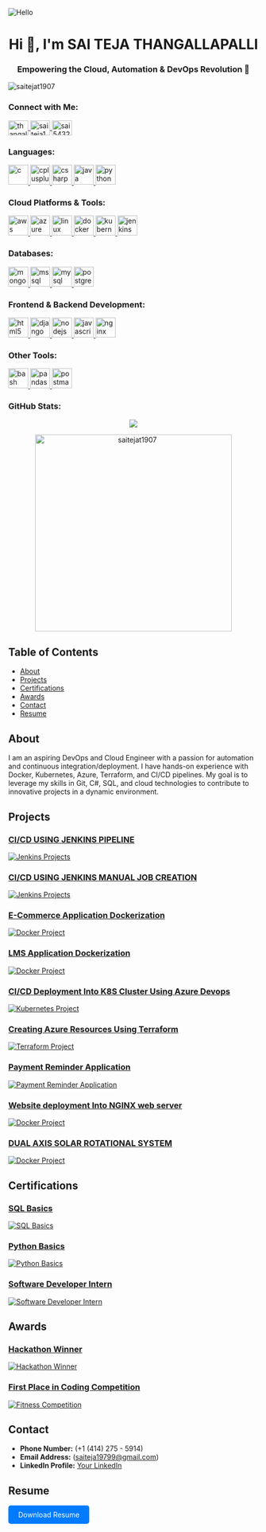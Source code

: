![Hello](https://github.com/saitejat1907/saitejat1907/blob/main/Resume/hello_awesome.gif)

<h1 align="center">Hi 👋, I'm SAI TEJA THANGALLAPALLI</h1>
<h3 align="center">Empowering the Cloud, Automation & DevOps Revolution 🚀</h3>

<p align="left">
  <img src="https://komarev.com/ghpvc/?username=saitejat1907&label=Profile%20views&color=0e75b6&style=flat" alt="saitejat1907" />
</p>

<h3 align="left">Connect with Me:</h3>
<p align="left">
  <a href="https://linkedin.com/in/thangallapalli-sai-teja/" target="blank">
    <img align="center" src="https://raw.githubusercontent.com/rahuldkjain/github-profile-readme-generator/master/src/images/icons/Social/linked-in-alt.svg" alt="thangallapalli-sai-teja/" height="30" width="40" />
  </a>
  <a href="https://www.hackerrank.com/saiteja19799" target="blank">
    <img align="center" src="https://raw.githubusercontent.com/rahuldkjain/github-profile-readme-generator/master/src/images/icons/Social/hackerrank.svg" alt="saiteja19799" height="30" width="40" />
  </a>
  <a href="https://www.leetcode.com/sai5432" target="blank">
    <img align="center" src="https://raw.githubusercontent.com/rahuldkjain/github-profile-readme-generator/master/src/images/icons/Social/leet-code.svg" alt="sai5432" height="30" width="40" />
  </a>
</p>

<h3 align="left">Languages:</h3>
<p align="left">
  <a href="https://www.cprogramming.com/" target="_blank" rel="noreferrer">
    <img src="https://raw.githubusercontent.com/devicons/devicon/master/icons/c/c-original.svg" alt="c" width="40" height="40"/>
  </a>
  <a href="https://www.w3schools.com/cpp/" target="_blank" rel="noreferrer">
    <img src="https://raw.githubusercontent.com/devicons/devicon/master/icons/cplusplus/cplusplus-original.svg" alt="cplusplus" width="40" height="40"/>
  </a>
  <a href="https://www.w3schools.com/cs/" target="_blank" rel="noreferrer">
    <img src="https://raw.githubusercontent.com/devicons/devicon/master/icons/csharp/csharp-original.svg" alt="csharp" width="40" height="40"/>
  </a>
  <a href="https://www.java.com" target="_blank" rel="noreferrer">
    <img src="https://raw.githubusercontent.com/devicons/devicon/master/icons/java/java-original.svg" alt="java" width="40" height="40"/>
  </a>
  <a href="https://www.python.org" target="_blank" rel="noreferrer">
    <img src="https://raw.githubusercontent.com/devicons/devicon/master/icons/python/python-original.svg" alt="python" width="40" height="40"/>
  </a>
</p>

<h3 align="left">Cloud Platforms & Tools:</h3>
<p align="left">
  <a href="https://aws.amazon.com" target="_blank" rel="noreferrer">
    <img src="https://raw.githubusercontent.com/devicons/devicon/master/icons/amazonwebservices/amazonwebservices-original-wordmark.svg" alt="aws" width="40" height="40"/>
  </a>
  <a href="https://azure.microsoft.com/en-in/" target="_blank" rel="noreferrer">
    <img src="https://www.vectorlogo.zone/logos/microsoft_azure/microsoft_azure-icon.svg" alt="azure" width="40" height="40"/>
  </a>
  <a href="https://www.linux.org/" target="_blank" rel="noreferrer">
    <img src="https://raw.githubusercontent.com/devicons/devicon/master/icons/linux/linux-original.svg" alt="linux" width="40" height="40"/>
  </a>
  <a href="https://www.docker.com/" target="_blank" rel="noreferrer">
    <img src="https://raw.githubusercontent.com/devicons/devicon/master/icons/docker/docker-original-wordmark.svg" alt="docker" width="40" height="40"/>
  </a>
  <a href="https://kubernetes.io" target="_blank" rel="noreferrer">
    <img src="https://www.vectorlogo.zone/logos/kubernetes/kubernetes-icon.svg" alt="kubernetes" width="40" height="40"/>
  </a>
  <a href="https://www.jenkins.io" target="_blank" rel="noreferrer">
    <img src="https://www.vectorlogo.zone/logos/jenkins/jenkins-icon.svg" alt="jenkins" width="40" height="40"/>
  </a>
</p>

<h3 align="left">Databases:</h3>
<p align="left">
  <a href="https://www.mongodb.com/" target="_blank" rel="noreferrer">
    <img src="https://raw.githubusercontent.com/devicons/devicon/master/icons/mongodb/mongodb-original-wordmark.svg" alt="mongodb" width="40" height="40"/>
  </a>
  <a href="https://www.microsoft.com/en-us/sql-server" target="_blank" rel="noreferrer">
    <img src="https://www.svgrepo.com/show/303229/microsoft-sql-server-logo.svg" alt="mssql" width="40" height="40"/>
  </a>
  <a href="https://www.mysql.com/" target="_blank" rel="noreferrer">
    <img src="https://raw.githubusercontent.com/devicons/devicon/master/icons/mysql/mysql-original-wordmark.svg" alt="mysql" width="40" height="40"/>
  </a>
  <a href="https://www.postgresql.org" target="_blank" rel="noreferrer">
    <img src="https://raw.githubusercontent.com/devicons/devicon/master/icons/postgresql/postgresql-original-wordmark.svg" alt="postgresql" width="40" height="40"/>
  </a>
</p>

<h3 align="left">Frontend & Backend Development:</h3>
<p align="left">
  <a href="https://www.w3.org/html/" target="_blank" rel="noreferrer">
    <img src="https://raw.githubusercontent.com/devicons/devicon/master/icons/html5/html5-original-wordmark.svg" alt="html5" width="40" height="40"/>
  </a>
  <a href="https://www.djangoproject.com/" target="_blank" rel="noreferrer">
    <img src="https://cdn.worldvectorlogo.com/logos/django.svg" alt="django" width="40" height="40"/>
  </a>
  <a href="https://nodejs.org" target="_blank" rel="noreferrer">
    <img src="https://raw.githubusercontent.com/devicons/devicon/master/icons/nodejs/nodejs-original-wordmark.svg" alt="nodejs" width="40" height="40"/>
  </a>
  <a href="https://developer.mozilla.org/en-US/docs/Web/JavaScript" target="_blank" rel="noreferrer">
    <img src="https://raw.githubusercontent.com/devicons/devicon/master/icons/javascript/javascript-original.svg" alt="javascript" width="40" height="40"/>
  </a>
  <a href="https://www.nginx.com" target="_blank" rel="noreferrer">
    <img src="https://raw.githubusercontent.com/devicons/devicon/master/icons/nginx/nginx-original.svg" alt="nginx" width="40" height="40"/>
  </a>
</p>

<h3 align="left">Other Tools:</h3>
<p align="left">
  <a href="https://www.gnu.org/software/bash/" target="_blank" rel="noreferrer">
    <img src="https://www.vectorlogo.zone/logos/gnu_bash/gnu_bash-icon.svg" alt="bash" width="40" height="40"/>
  </a>
  <a href="https://pandas.pydata.org/" target="_blank" rel="noreferrer">
    <img src="https://raw.githubusercontent.com/devicons/devicon/2ae2a900d2f041da66e950e4d48052658d850630/icons/pandas/pandas-original.svg" alt="pandas" width="40" height="40"/>
  </a>
  <a href="https://postman.com" target="_blank" rel="noreferrer">
    <img src="https://www.vectorlogo.zone/logos/getpostman/getpostman-icon.svg" alt="postman" width="40" height="40"/>
  </a>
</p>

<h3 align="left">GitHub Stats:</h3>
<p align="center">
  <img align="center" src="https://github-readme-stats.vercel.app/api?username=saitejat1907" />
</p>

<p align = "center">  
<a href="https://github.com/saitejat1907/github-readme-streak-stats" title="Go to Source">
<img align="center" width=396 src="https://github-readme-streak-stats.herokuapp.com/?user=saitejat1907&theme=light&border=e0e0e0&hide_border=false" alt="saitejat1907" />
</a>
</p>

## Table of Contents
- [About](#about)
- [Projects](#projects)
- [Certifications](#certifications)
- [Awards](#awards)
- [Contact](#contact)
- [Resume](#resume)

## About
I am an aspiring DevOps and Cloud Engineer with a passion for automation and continuous integration/deployment. I have hands-on experience with Docker, Kubernetes, Azure, Terraform, and CI/CD pipelines. My goal is to leverage my skills in Git, C#, SQL, and cloud technologies to contribute to innovative projects in a dynamic environment.

## Projects
### [CI/CD USING JENKINS PIPELINE](https://github.com/saitejat1907/lms/tree/main/Jenkins%20Projects/CICD%20Pipeline%20Jenkins%20Script)
[![Jenkins Projects](https://github.com/saitejat1907/saitejat1907/blob/main/IMAGES/CICD_WITH_JEN_PIPELINE.jpg)]([link_to_project](https://github.com/saitejat1907/lms/tree/main/Jenkins%20Projects/CICD%20Pipeline%20Jenkins%20Script))

### [CI/CD USING JENKINS MANUAL JOB CREATION](https://github.com/saitejat1907/lms/tree/main/Jenkins%20Projects/CICD%20PIPELINE%20USING%20MANUAL%20JOB%20CREATION)
[![Jenkins Projects](https://github.com/saitejat1907/saitejat1907/blob/main/IMAGES/CICD_USING_JEN_MANUAL.jpg)](https://github.com/saitejat1907/lms/tree/main/Jenkins%20Projects/CICD%20PIPELINE%20USING%20MANUAL%20JOB%20CREATION)

### [E-Commerce Application Dockerization](https://github.com/saitejat1907/lms/tree/main/Docker%20Projects/ecomm%20Dockerization)
[![Docker Project](https://github.com/saitejat1907/saitejat1907/blob/main/IMAGES/ECOMM_DOCKERIZATION.jpg)](https://github.com/saitejat1907/lms/tree/main/Docker%20Projects/ecomm%20Dockerization)

### [LMS Application Dockerization](https://github.com/saitejat1907/lms/tree/main/Docker%20Projects/LMS%20APPLICATION%20DOCKERIZATION)
[![Docker Project](https://github.com/saitejat1907/saitejat1907/blob/main/IMAGES/LMS_DOCKERIZATION.JPG)](https://github.com/saitejat1907/lms/tree/main/Docker%20Projects/LMS%20APPLICATION%20DOCKERIZATION)

### [CI/CD Deployment Into K8S Cluster Using Azure Devops](https://github.com/saitejat1907/Azure-Devops/tree/main/CI-CD%20DEPLOYMENT%20USING%20AKS)
[![Kubernetes Project](https://github.com/saitejat1907/saitejat1907/blob/main/IMAGES/CICD_KUB_AZDEV.jpg)](https://github.com/saitejat1907/Azure-Devops/tree/main/CI-CD%20DEPLOYMENT%20USING%20AKS)

### [Creating Azure Resources Using Terraform](https://github.com/saitejat1907/azure-vpn-automated-deployment)
[![Terraform Project](https://github.com/saitejat1907/saitejat1907/blob/main/IMAGES/Creating%20Azure%20Resources%20Using%20Terraform.jpg)](https://github.com/saitejat1907/azure-vpn-automated-deployment)

### [Payment Reminder Application](https://github.com/saitejat1907/payment-remainder-application)
[![Payment Reminder Application](https://github.com/saitejat1907/saitejat1907/blob/main/IMAGES/Payment%20Reminder%20Application.jpg)](https://github.com/saitejat1907/payment-remainder-application)

### [Website deployment Into NGINX web server](https://github.com/saitejat1907/Nginx-HTML-Website-Deployment-on-VM)
[![Docker Project](https://github.com/saitejat1907/saitejat1907/blob/main/IMAGES/Website%20deployment%20Into%20NGINX%20web%20server.jpg)](https://github.com/saitejat1907/Nginx-HTML-Website-Deployment-on-VM)

### [DUAL AXIS SOLAR ROTATIONAL SYSTEM](https://github.com/saitejat1907/Dual-Axis-Solar-Tracking-system)
[![Docker Project](https://github.com/saitejat1907/saitejat1907/blob/main/IMAGES/DUAL%20AXIS%20SOLAR%20ROTATIONAL%20SYSTEM.jpg)](https://github.com/saitejat1907/Dual-Axis-Solar-Tracking-system)

## Certifications
### [SQL Basics](link_to_certificate)
[![SQL Basics](link_to_photo)](link_to_certificate)

### [Python Basics](link_to_certificate)
[![Python Basics](link_to_photo)](link_to_certificate)

### [Software Developer Intern](link_to_certificate)
[![Software Developer Intern](link_to_photo)](link_to_certificate)

## Awards
### [Hackathon Winner](link_to_award)
[![Hackathon Winner](link_to_photo)](link_to_award)

### [First Place in Coding Competition](link_to_award)
[![Fitness Competition](link_to_photo)](link_to_award)

## Contact
- **Phone Number:** (+1 (414) 275 - 5914)
- **Email Address:** (saiteja19799@gmail.com)
- **LinkedIn Profile:** [Your LinkedIn](https://www.linkedin.com/in/thangallapalli-sai-teja/)

## Resume
<a href="link_to_resume" style="display:inline-block; padding:10px 20px; color:#fff; background-color:#007BFF; text-decoration:none; border-radius:5px;">Download Resume</a>
